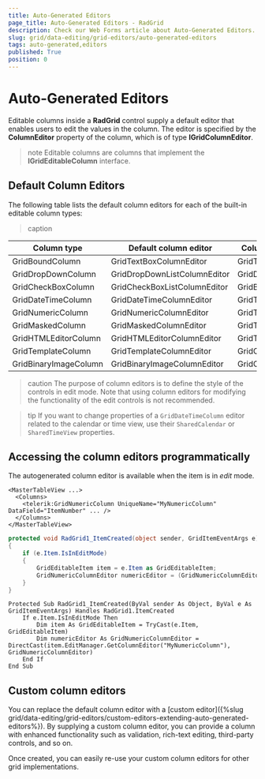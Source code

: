 ```yaml
---
title: Auto-Generated Editors
page_title: Auto-Generated Editors - RadGrid
description: Check our Web Forms article about Auto-Generated Editors.
slug: grid/data-editing/grid-editors/auto-generated-editors
tags: auto-generated,editors
published: True
position: 0
---
```


# Auto-Generated Editors



Editable columns inside a **RadGrid** control supply a default editor that enables users to edit the values in the column. The editor is specified by the **ColumnEditor** property of the column, which is of type **IGridColumnEditor**.

>note Editable columns are columns that implement the **IGridEditableColumn** interface.
>


## Default Column Editors

The following table lists the default column editors for each of the built-in editable column types:

>caption  

| Column type | Default column editor | Column editor base class |
| ------ | ------ | ------ |
|GridBoundColumn|GridTextBoxColumnEditor|GridTextColumnEditor|
|GridDropDownColumn|GridDropDownListColumnEditor|GridDropDownColumnEditor|
|GridCheckBoxColumn|GridCheckBoxListColumnEditor|GridBoolColumnEditor|
|GridDateTimeColumn|GridDateTimeColumnEditor|GridTextColumnEditor|
|GridNumericColumn|GridNumericColumnEditor|GridTextColumnEditor|
|GridMaskedColumn|GridMaskedColumnEditor|GridTextColumnEditor|
|GridHTMLEditorColumn|GridHTMLEditorColumnEditor|GridTextColumnEditor|
|GridTemplateColumn|GridTemplateColumnEditor|GridColumnEditorBase|
|GridBinaryImageColumn|GridBinaryImageColumnEditor|GridColumnEditorBase|


>caution The purpose of column editors is to define the style of the controls in edit mode. Note that using column editors for modifying the functionality of the edit controls is not recommended.
>

>tip If you want to change properties of a `GridDateTimeColumn` editor related to the calendar or time view, use their `SharedCalendar` or `SharedTimeView` properties.

## Accessing the column editors programmatically

The autogenerated column editor is available when the item is in *edit* mode.



````ASP.NET
<MasterTableView ...>
  <Columns>
    <telerik:GridNumericColumn UniqueName="MyNumericColumn" DataField="ItemNumber" ... />
  </Columns>
</MasterTableView>			
````
````C#
protected void RadGrid1_ItemCreated(object sender, GridItemEventArgs e)
{
    if (e.Item.IsInEditMode)
    {
        GridEditableItem item = e.Item as GridEditableItem;
        GridNumericColumnEditor numericEditor = (GridNumericColumnEditor)item.EditManager.GetColumnEditor("MyNumericColumn");
    }
}
````
````VB
Protected Sub RadGrid1_ItemCreated(ByVal sender As Object, ByVal e As GridItemEventArgs) Handles RadGrid1.ItemCreated
    If e.Item.IsInEditMode Then
        Dim item As GridEditableItem = TryCast(e.Item, GridEditableItem)
        Dim numericEditor As GridNumericColumnEditor = DirectCast(item.EditManager.GetColumnEditor("MyNumericColumn"), GridNumericColumnEditor)
    End If
End Sub
````


## Custom column editors

You can replace the default column editor with a [custom editor]({%slug grid/data-editing/grid-editors/custom-editors-extending-auto-generated-editors%}). By supplying a custom column editor, you can provide a column with enhanced functionality such as validation, rich-text editing, third-party controls, and so on.

Once created, you can easily re-use your custom column editors for other grid implementations.
